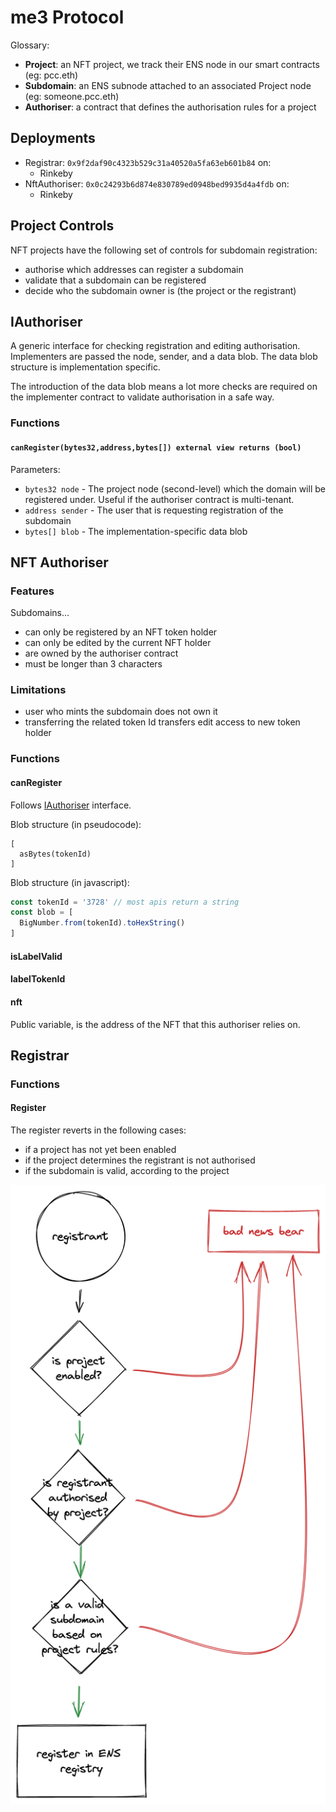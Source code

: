 # me3 Protocol

Glossary:

* **Project**: an NFT project, we track their ENS node in our smart contracts (eg: pcc.eth)
* **Subdomain**: an ENS subnode attached to an associated Project node (eg: someone.pcc.eth)
* **Authoriser**: a contract that defines the authorisation rules for a project

## Deployments

* Registrar: `0x9f2daf90c4323b529c31a40520a5fa63eb601b84` on:
  * Rinkeby
* NftAuthoriser: `0x0c24293b6d874e830789ed0948bed9935d4a4fdb` on:
  * Rinkeby

## Project Controls

NFT projects have the following set of controls for subdomain registration:

* authorise which addresses can register a subdomain
* validate that a subdomain can be registered
* decide who the subdomain owner is (the project or the registrant)

## IAuthoriser

A generic interface for checking registration and editing authorisation. Implementers are passed the node, sender, and a data blob. The data blob structure is implementation specific.

The introduction of the data blob means a lot more checks are required on the implementer contract to validate authorisation in a safe way.

### Functions

#### `canRegister(bytes32,address,bytes[]) external view returns (bool)`

Parameters:

* `bytes32 node` - The project node (second-level) which the domain will be registered under. Useful if the authoriser contract is multi-tenant.
* `address sender` - The user that is requesting registration of the subdomain
* `bytes[] blob` - The implementation-specific data blob

## NFT Authoriser

### Features

Subdomains...

* can only be registered by an NFT token holder
* can only be edited by the current NFT holder
* are owned by the authoriser contract
* must be longer than 3 characters

### Limitations

* user who mints the subdomain does not own it
* transferring the related token Id transfers edit access to new token holder

### Functions

#### canRegister

Follows [IAuthoriser](#iauthoriser) interface.

Blob structure (in pseudocode):

```
[
  asBytes(tokenId)
]
```

Blob structure (in javascript):

```js
const tokenId = '3728' // most apis return a string
const blob = [
  BigNumber.from(tokenId).toHexString()
]
```

#### isLabelValid

#### labelTokenId

#### nft

Public variable, is the address of the NFT that this authoriser relies on.

## Registrar

### Functions

#### Register

The register reverts in the following cases:
* if a project has not yet been enabled
* if the project determines the registrant is not authorised
* if the subdomain is valid, according to the project

![registration flow](docs/registration-flow.png)
